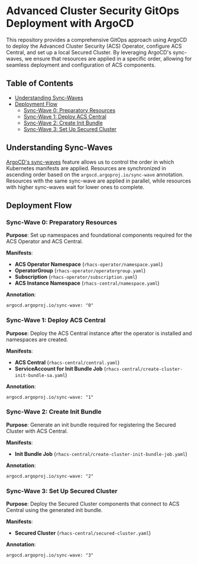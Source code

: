 # Advanced Cluster Security GitOps Deployment with ArgoCD

This repository provides a comprehensive GitOps approach using ArgoCD to deploy the Advanced Cluster Security (ACS) Operator, configure ACS Central, and set up a local Secured Cluster. By leveraging ArgoCD's sync-waves, we ensure that resources are applied in a specific order, allowing for seamless deployment and configuration of ACS components.

## Table of Contents

- [Understanding Sync-Waves](#understanding-sync-waves)
- [Deployment Flow](#deployment-flow)
  - [Sync-Wave 0: Preparatory Resources](#sync-wave-0-preparatory-resources)
  - [Sync-Wave 1: Deploy ACS Central](#sync-wave-1-deploy-acs-central)
  - [Sync-Wave 2: Create Init Bundle](#sync-wave-2-create-init-bundle)
  - [Sync-Wave 3: Set Up Secured Cluster](#sync-wave-3-set-up-secured-cluster)

## Understanding Sync-Waves

[ArgoCD's sync-waves](https://argo-cd.readthedocs.io/en/stable/user-guide/sync-waves/) feature allows us to control the order in which Kubernetes manifests are applied. Resources are synchronized in ascending order based on the `argocd.argoproj.io/sync-wave` annotation. Resources with the same sync-wave are applied in parallel, while resources with higher sync-waves wait for lower ones to complete.

## Deployment Flow

### Sync-Wave 0: Preparatory Resources

**Purpose**: Set up namespaces and foundational components required for the ACS Operator and ACS Central.

**Manifests**:

- **ACS Operator Namespace** (`rhacs-operator/namespace.yaml`)
- **OperatorGroup** (`rhacs-operator/operatorgroup.yaml`)
- **Subscription** (`rhacs-operator/subscription.yaml`)
- **ACS Instance Namespace** (`rhacs-central/namespace.yaml`)

**Annotation**:

~~~
argocd.argoproj.io/sync-wave: "0"
~~~

### Sync-Wave 1: Deploy ACS Central

**Purpose**: Deploy the ACS Central instance after the operator is installed and namespaces are created.

**Manifests**:

- **ACS Central** (`rhacs-central/central.yaml`)
- **ServiceAccount for Init Bundle Job** (`rhacs-central/create-cluster-init-bundle-sa.yaml`)

**Annotation**:

~~~
argocd.argoproj.io/sync-wave: "1"
~~~

### Sync-Wave 2: Create Init Bundle

**Purpose**: Generate an init bundle required for registering the Secured Cluster with ACS Central.

**Manifests**:

- **Init Bundle Job** (`rhacs-central/create-cluster-init-bundle-job.yaml`)

**Annotation**:

~~~
argocd.argoproj.io/sync-wave: "2"
~~~

### Sync-Wave 3: Set Up Secured Cluster

**Purpose**: Deploy the Secured Cluster components that connect to ACS Central using the generated init bundle.

**Manifests**:

- **Secured Cluster** (`rhacs-central/secured-cluster.yaml`)

**Annotation**:

~~~
argocd.argoproj.io/sync-wave: "3"
~~~
